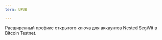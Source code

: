 ```yaml
---
term: UPUB

---
```

Расширенный префикс открытого ключа для аккаунтов Nested SegWit в Bitcoin Testnet.